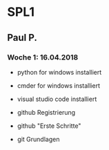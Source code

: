 # SPL1
## Paul P.
### Woche 1: 16.04.2018

* python for windows installiert
* cmder for windows installiert
* visual studio code installiert

* github Registrierung
* github "Erste Schritte"
* git Grundlagen
